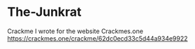 # The-Junkrat
Crackme I wrote for the website Crackmes.one
https://crackmes.one/crackme/62dc0ecd33c5d44a934e9922

